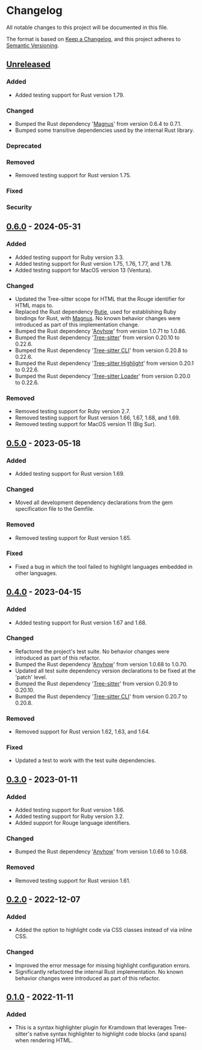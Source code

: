 # Changelog

All notable changes to this project will be documented in this file.

The format is based on [Keep a Changelog](https://keepachangelog.com/en/1.0.0),
and this project adheres to [Semantic Versioning](https://semver.org/spec/v2.0.0.html).

## [Unreleased]

### Added
<!-- For new features -->

- Added testing support for Rust version 1.79.

### Changed
<!-- For changes in existing functionality -->

- Bumped the Rust dependency '[Magnus](https://github.com/matsadler/magnus)' from
  version 0.6.4 to 0.7.1.
- Bumped some transitive dependencies used by the internal Rust library.

### Deprecated
<!-- For soon-to-be removed features -->

### Removed
<!-- For now removed features -->

- Removed testing support for Rust version 1.75.

### Fixed
<!-- For any bug fixes -->

### Security
<!-- In case of vulnerabilities -->

## [0.6.0] - 2024-05-31

### Added

- Added testing support for Ruby version 3.3.
- Added testing support for Rust version 1.75, 1.76, 1.77, and 1.78.
- Added testing support for MacOS version 13 (Ventura).

### Changed

- Updated the Tree-sitter scope for HTML that the Rouge identifier for HTML maps to.
- Replaced the Rust dependency [Rutie](https://github.com/danielpclark/rutie), used for
  establishing Ruby bindings for Rust, with
  [Magnus](https://github.com/matsadler/magnus). No known behavior changes were
  introduced as part of this implementation change.
- Bumped the Rust dependency '[Anyhow](https://crates.io/crates/anyhow)' from version
  1.0.71 to 1.0.86.
- Bumped the Rust dependency '[Tree-sitter](https://crates.io/crates/tree-sitter)' from
  version 0.20.10 to 0.22.6.
- Bumped the Rust dependency
  '[Tree-sitter CLI](https://crates.io/crates/tree-sitter-cli)' from version 0.20.8 to
  0.22.6.
- Bumped the Rust dependency
  '[Tree-sitter Highlight](https://crates.io/crates/tree-sitter-highlight)' from version
  0.20.1 to 0.22.6.
- Bumped the Rust dependency
  '[Tree-sitter Loader](https://crates.io/crates/tree-sitter-loader)' from version
  0.20.0 to 0.22.6.

### Removed

- Removed testing support for Ruby version 2.7.
- Removed testing support for Rust version 1.66, 1.67, 1.68, and 1.69.
- Removed testing support for MacOS version 11 (Big Sur).

## [0.5.0] - 2023-05-18

### Added

- Added testing support for Rust version 1.69.

### Changed

- Moved all development dependency declarations from the gem specification file to the
  Gemfile.

### Removed

- Removed testing support for Rust version 1.65.

### Fixed

- Fixed a bug in which the tool failed to highlight languages embedded in other
  languages.

## [0.4.0] - 2023-04-15

### Added

- Added testing support for Rust version 1.67 and 1.68.

### Changed

- Refactored the project's test suite. No behavior changes were introduced as part of
  this refactor.
- Bumped the Rust dependency '[Anyhow](https://crates.io/crates/anyhow)' from version
  1.0.68 to 1.0.70.
- Updated all test suite dependency version declarations to be fixed at the 'patch'
  level.
- Bumped the Rust dependency '[Tree-sitter](https://crates.io/crates/tree-sitter)' from
  version 0.20.9 to 0.20.10.
- Bumped the Rust dependency
  '[Tree-sitter CLI](https://crates.io/crates/tree-sitter-cli)' from version 0.20.7 to
  0.20.8.

### Removed

- Removed support for Rust version 1.62, 1.63, and 1.64.

### Fixed

- Updated a test to work with the test suite dependencies.

## [0.3.0] - 2023-01-11

### Added

- Added testing support for Rust version 1.66.
- Added testing support for Ruby version 3.2.
- Added support for Rouge language identifiers.

### Changed

- Bumped the Rust dependency '[Anyhow](https://crates.io/crates/anyhow)' from version
  1.0.66 to 1.0.68.

### Removed

- Removed testing support for Rust version 1.61.

## [0.2.0] - 2022-12-07

### Added

- Added the option to highlight code via CSS classes instead of via inline CSS.

### Changed

- Improved the error message for missing highlight configuration errors.
- Significantly refactored the internal Rust implementation. No known behavior changes
  were introduced as part of this refactor.

## [0.1.0] - 2022-11-11

### Added

- This is a syntax highlighter plugin for Kramdown that leverages Tree-sitter's native
  syntax highlighter to highlight code blocks (and spans) when rendering HTML.

[unreleased]: https://github.com/andrewtbiehl/kramdown-syntax_tree_sitter/compare/v0.6.0...HEAD
[0.6.0]: https://github.com/andrewtbiehl/kramdown-syntax_tree_sitter/compare/v0.5.0...v0.6.0
[0.5.0]: https://github.com/andrewtbiehl/kramdown-syntax_tree_sitter/compare/v0.4.0...v0.5.0
[0.4.0]: https://github.com/andrewtbiehl/kramdown-syntax_tree_sitter/compare/v0.3.0...v0.4.0
[0.3.0]: https://github.com/andrewtbiehl/kramdown-syntax_tree_sitter/compare/v0.2.0...v0.3.0
[0.2.0]: https://github.com/andrewtbiehl/kramdown-syntax_tree_sitter/compare/v0.1.0...v0.2.0
[0.1.0]: https://github.com/andrewtbiehl/kramdown-syntax_tree_sitter/releases/tag/v0.1.0
